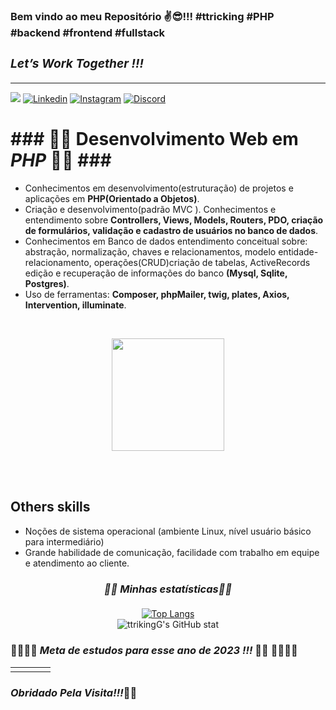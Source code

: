 ### Bem vindo ao meu Repositório ✌️😎!!! #ttricking #PHP #backend #frontend #fullstack
### <i><h3>Let’s Work Together !!!</h3></i>
<hr>

[![](https://github.com/ttrikingG/imageProfile/blob/main/ttrickingLOGOmaneki3.png)](https://ttricking.com/)
[![Linkedin](https://img.shields.io/badge/LinkedIn-0077B5?style=for-the-badge&logo=linkedin&logoColor=white)](www.linkedin.com/in/hailtom-g-dias-66909a265)
[![Instagram](https://img.shields.io/badge/Instagram-E4405F?style=for-the-badge&logo=instagram&logoColor=white)](https://www.instagram.com/ttricking.g/)
[![Discord](https://img.shields.io/badge/Discord-7289DA?style=for-the-badge&logo=discord&logoColor=white)](Tomtricking#0835)

### <h1>### 🐘🐘 Desenvolvimento Web em <i>PHP</i> 🐘🐘 ###</h1>

<div>
    <ul>
    <li>Conhecimentos em desenvolvimento(estruturação) de projetos e aplicações em <strong><b>PHP(Orientado a Objetos)</b></strong>.</li>
    <li>Criação e desenvolvimento(padrão MVC ). Conhecimentos e entendimento sobre <strong>Controllers, Views, Models, Routers, PDO, criação de formulários, validação e cadastro de usuários no banco de dados</strong>.</li>
    <li>Conhecimentos em </b></strong>Banco de dados entendimento conceitual sobre: abstração, normalização, chaves e relacionamentos, modelo entidade-relacionamento, operações(CRUD)criação de tabelas, ActiveRecords edição e recuperação de informações do banco <strong><b>(Mysql, Sqlite, Postgres)</b></strong>.</li>
     <li>Uso de ferramentas: <strong>Composer, phpMailer, twig, plates, Axios, Intervention, illuminate</strong>.</li>
    </ul>
</div>

<div>
    <ul>
        <img align="center" src="https://img.shields.io/badge/PHP-777BB4?style=for-the-badge&logo=php&logoColor=white" alt="">
        <img align="center" src="https://img.shields.io/badge/Laravel-FF2D20?style=for-the-badge&logo=laravel&logoColor=white" alt="">
        <img align="center" src="https://img.shields.io/badge/MySQL-005C84?style=for-the-badge&logo=mysql&logoColor=white" alt="">
        <img align="center" src="https://img.shields.io/badge/PostgreSQL-316192?style=for-the-badge&logo=postgresql&logoColor=white" alt="">
        <img align="center" src="https://img.shields.io/badge/SQLite-07405E?style=for-the-badge&logo=sqlite&logoColor=white" alt="">
        <img align="center" src="https://img.shields.io/badge/Ubuntu-E95420?style=for-the-badge&logo=ubuntu&logoColor=white" alt="">
        <img align="center" src="https://img.shields.io/badge/Linux-FCC624?style=for-the-badge&logo=linux&logoColor=black" alt="">
        <img align="center" src="https://img.shields.io/badge/docker-%230db7ed.svg?style=for-the-badge&logo=docker&logoColor=white" alt="">
    </ul>
</div>
        
<div align="center">
     <img width="180px" src="https://github.com/ttrikingG/imageProfile/blob/main/phpElephant.png" alt="">
</div><br>

</div>
  <ul>
      <img align="center" src="https://img.shields.io/badge/HTML5-E34F26?style=for-the-badge&logo=html5&logoColor=white" alt="">
      <img align="center" src="https://img.shields.io/badge/CSS3-1572B6?style=for-the-badge&logo=css3&logoColor=white" alt="">
      <img align="center" src="https://img.shields.io/badge/JavaScript-F7DF1E?style=for-the-badge&logo=javascript&logoColor=black" alt="">
      <img align="center" src="https://img.shields.io/badge/Babel-F9DC3e?style=for-the-badge&logo=babel&logoColor=black" alt="">
      <img align="center" src="https://img.shields.io/badge/NPM-%23CB3837.svg?style=for-the-badge&logo=npm&logoColor=white" alt="">
      <img align="center" src="https://img.shields.io/badge/jQuery-0769AD?style=for-the-badge&logo=jquery&logoColor=white" alt="">
      <img align="center" src="https://img.shields.io/badge/Bootstrap-563D7C?style=for-the-badge&logo=bootstrap&logoColor=white" alt="">
      <img align="center"src="https://img.shields.io/badge/Tailwind_CSS-38B2AC?style=for-the-badge&logo=tailwind-css&logoColor=white" alt="">
  </ul>
<div>

<div>
    <h2>Others skills</h2>
    <ul>
        <li>Noções de sistema operacional (ambiente Linux, nível usuário básico para intermediário)</li>
        <li>Grande habilidade de comunicação, facilidade com trabalho em equipe e atendimento ao cliente.</li>
    </ul>
</div>

<div align="center">
     
 ### <i><h4>🚀🚀 Minhas estatísticas🚀🚀</h4></i>
     
[![Top Langs](https://github-readme-stats.vercel.app/api/top-langs/?username=ttrikingG&layout=donut)](https://github.com/anuraghazra/github-readme-stats)<br>
![ttrikingG's GitHub stat](https://github-readme-stats.vercel.app/api?username=ttrikingG&show_icons=true&theme=radical)<br>
     
</div>


### <h3>🚀🚀🚀🚀<i> Meta de estudos para esse ano de 2023 !!!</i> 💪🤨 🚀🚀🚀🚀</h3>

<table>
    <tr>
        <td><img src="https://github.com/ttrikingG/imageProfile/blob/main/Docker.png" alt=""></td>
        <td><img src="https://github.com/ttrikingG/imageProfile/blob/main/Laravel.png" alt=""></td>
        <td><img src="https://github.com/ttrikingG/imageProfile/blob/main/VueJs.png" alt=""></td>
        <td><img src="https://github.com/ttrikingG/imageProfile/blob/main/slimFrameWork.png" alt=""> </td>
    </tr>
</table>


### <h3><i> Obridado Pela Visita!!!</i>👊😎</h3>
